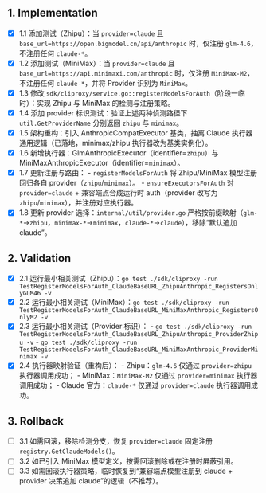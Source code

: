 ## 1. Implementation
- [x] 1.1 添加测试（Zhipu）：当 `provider=claude` 且 `base_url=https://open.bigmodel.cn/api/anthropic` 时，仅注册 `glm-4.6`，不注册任何 `claude-*`。
- [x] 1.2 添加测试（MiniMax）：当 `provider=claude` 且 `base_url=https://api.minimaxi.com/anthropic` 时，仅注册 `MiniMax-M2`，不注册任何 `claude-*`，并将 Provider 识别为 `MiniMax`。
- [x] 1.3 修改 `sdk/cliproxy/service.go::registerModelsForAuth`（阶段一临时）：实现 Zhipu 与 MiniMax 的检测与注册策略。
- [x] 1.4 添加 provider 标识测试：验证上述两种侦测路径下 `util.GetProviderName` 分别返回 `zhipu` 与 `minimax`。
- [x] 1.5 架构重构：引入 AnthropicCompatExecutor 基类，抽离 Claude 执行器通用逻辑（已落地，minimax/zhipu 执行器改为基类实例化）。
- [x] 1.6 新增执行器：GlmAnthropicExecutor（identifier=`zhipu`）与 MiniMaxAnthropicExecutor（identifier=`minimax`）。
- [x] 1.7 更新注册与路由：
      - `registerModelsForAuth` 将 Zhipu/MiniMax 模型注册回归各自 provider（`zhipu`/`minimax`）。
      - `ensureExecutorsForAuth` 对 `provider=claude` + 兼容端点合成运行时 auth（provider 改写为 `zhipu`/`minimax`），并注册对应执行器。
- [x] 1.8 更新 provider 选择：`internal/util/provider.go` 严格按前缀映射（`glm-*`→`zhipu`，`minimax-*`→`minimax`，`claude-*`→`claude`），移除“默认追加 claude”。

## 2. Validation
- [x] 2.1 运行最小相关测试（Zhipu）：`go test ./sdk/cliproxy -run TestRegisterModelsForAuth_ClaudeBaseURL_ZhipuAnthropic_RegistersOnlyGLM46 -v`
- [x] 2.2 运行最小相关测试（MiniMax）：`go test ./sdk/cliproxy -run TestRegisterModelsForAuth_ClaudeBaseURL_MiniMaxAnthropic_RegistersOnlyM2 -v`
- [x] 2.3 运行最小相关测试（Provider 标识）：
      - `go test ./sdk/cliproxy -run TestRegisterModelsForAuth_ClaudeBaseURL_ZhipuAnthropic_ProviderZhipu -v`
      - `go test ./sdk/cliproxy -run TestRegisterModelsForAuth_ClaudeBaseURL_MiniMaxAnthropic_ProviderMinimax -v`
- [x] 2.4 执行器映射验证（重构后）：
      - Zhipu：`glm-4.6` 仅通过 `provider=zhipu` 执行器调用成功；
      - MiniMax：`MiniMax-M2` 仅通过 `provider=minimax` 执行器调用成功；
      - Claude 官方：`claude-*` 仅通过 `provider=claude` 执行器调用成功。

## 3. Rollback
- [ ] 3.1 如需回滚，移除检测分支，恢复 `provider=claude` 固定注册 `registry.GetClaudeModels()`。
- [ ] 3.2 如已引入 MiniMax 模型定义，按需回滚删除或在注册时屏蔽引用。
- [ ] 3.3 如需回滚执行器策略，临时恢复到“兼容端点模型注册到 claude + provider 决策追加 claude”的逻辑（不推荐）。
